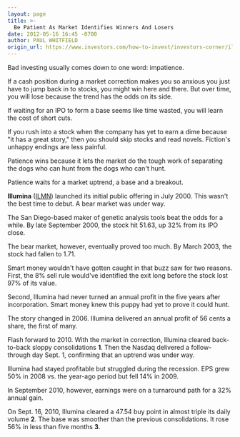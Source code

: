 ```yaml
---
layout: page
title: >-
  Be Patient As Market Identifies Winners And Losers
date: 2012-05-16 16:45 -0700
author: PAUL WHITFIELD
origin_url: https://www.investors.com/how-to-invest/investors-corner/illumina-showed-that-secret-to-sound-investing-is-patience
---
```





Bad investing usually comes down to one word: impatience.

  

If a cash position during a market correction makes you so anxious you just have to jump back in to stocks, you might win here and there. But over time, you will lose because the trend has the odds on its side.

  

If waiting for an IPO to form a base seems like time wasted, you will learn the cost of short cuts.

  

If you rush into a stock when the company has yet to earn a dime because "it has a great story," then you should skip stocks and read novels. Fiction's unhappy endings are less painful.

  

Patience wins because it lets the market do the tough work of separating the dogs who can hunt from the dogs who can't hunt.

  

Patience waits for a market uptrend, a base and a breakout.

  

**Illumina** ([ILMN](https://research.investors.com/quote.aspx?symbol=ILMN)) launched its initial public offering in July 2000. This wasn't the best time to debut. A bear market was under way.

  

The San Diego-based maker of genetic analysis tools beat the odds for a while. By late September 2000, the stock hit 51.63, up 32% from its IPO close.

  

The bear market, however, eventually proved too much. By March 2003, the stock had fallen to 1.71.

  

Smart money wouldn't have gotten caught in that buzz saw for two reasons. First, the 8% sell rule would've identified the exit long before the stock lost 97% of its value.

  

Second, Illumina had never turned an annual profit in the five years after incorporation. Smart money knew this puppy had yet to prove it could hunt.

  

The story changed in 2006. Illumina delivered an annual profit of 56 cents a share, the first of many.

  

Flash forward to 2010. With the market in correction, Illumina cleared back-to-back sloppy consolidations **1**. Then the Nasdaq delivered a follow-through day Sept. 1, confirming that an uptrend was under way.

  

Illumina had stayed profitable but struggled during the recession. EPS grew 50% in 2008 vs. the year-ago period but fell 14% in 2009.

  

In September 2010, however, earnings were on a turnaround path for a 32% annual gain.

  

On Sept. 16, 2010, Illumina cleared a 47.54 buy point in almost triple its daily volume **2**. The base was smoother than the previous consolidations. It rose 56% in less than five months **3**.




